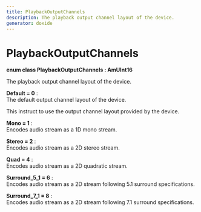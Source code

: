 ```yaml
---
title: PlaybackOutputChannels
description: The playback output channel layout of the device.
generator: doxide
---
```



# PlaybackOutputChannels

**enum class PlaybackOutputChannels : AmUInt16**


The playback output channel layout of the device.


    


**Default = 0**
:   
The default output channel layout of the device.

This instruct to use the output channel layout provided by the device.
        


**Mono = 1**
:   
Encodes audio stream as a 1D mono stream.
         




**Stereo = 2**
:   
Encodes audio stream as a 2D stereo stream.
         




**Quad = 4**
:   
Encodes audio stream as a 2D quadratic stream.
         




**Surround_5_1 = 6**
:   
Encodes audio stream as a 2D stream following 5.1 surround specifications.
         




**Surround_7_1 = 8**
:   
Encodes audio stream as a 2D stream following 7.1 surround specifications.
         





